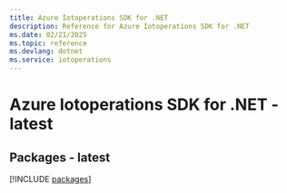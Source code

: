 ```yaml
---
title: Azure Iotoperations SDK for .NET
description: Reference for Azure Iotoperations SDK for .NET
ms.date: 02/21/2025
ms.topic: reference
ms.devlang: dotnet
ms.service: iotoperations
---
```

# Azure Iotoperations SDK for .NET - latest
## Packages - latest
[!INCLUDE [packages](iotoperations-index.md)]